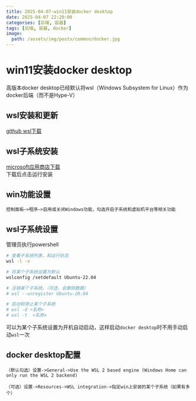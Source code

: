 ```yaml
---
title: 2025-04-07-win11安装docker desktop
date: 2025-04-07 22:20:00
categories: [后端, 容器]
tags: [后端, 容器, docker]
image:
  path: /assets/img/posts/common/docker.jpg
---
```


# win11安装docker desktop
高版本docker desktop已经默认将wsl（Windows Subsystem for Linux）作为docker后端（而不是Hype-V）

## wsl安装和更新
[github wsl下载](https://github.com/microsoft/WSL/releases)

## wsl子系统安装
[microsoft应用商店下载](https://apps.microsoft.com/search?query=ubuntu&hl=zh-cn&gl=CN)   
下载后点击运行安装

## win功能设置
```
控制面板—>程序—>启用或关闭Windows功能，勾选开启子系统和虚拟机平台等相关功能
```

## wsl子系统设置
管理员执行powershell
```sh
# 查看子系统列表，和运行状态
wsl -l -v

# 将某个子系统设置为默认
wslconfig /setdefault Ubuntu-22.04

# 注销某个子系统。（可选，会删除数据）
# wsl --unregister Ubuntu-20.04

# 启动和停止某个子系统
# wsl -d <名称>
# wsl -t  <名称>
```
可以为某个子系统设置为开机自动启动，这样启动`docker desktop`时不用手动启动`wsl`一次

## docker desktop配置
```
（默认勾选）设置->General->Use the WSL 2 based engine (Windows Home can only run the WSL 2 backend)
```
```
（可选）设置->Resources->WSL integration->指定win上安装的某个子系统（如果有多个）
```
